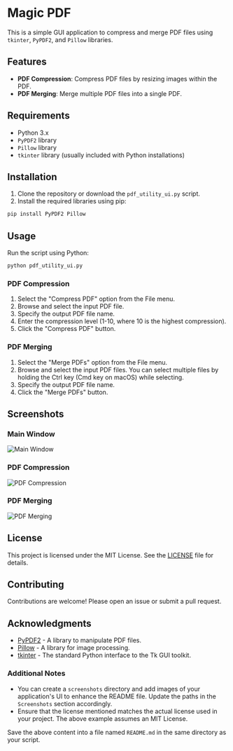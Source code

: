 # Magic PDF

This is a simple GUI application to compress and merge PDF files using `tkinter`, `PyPDF2`, and `Pillow` libraries.

## Features

- **PDF Compression**: Compress PDF files by resizing images within the PDF.
- **PDF Merging**: Merge multiple PDF files into a single PDF.

## Requirements

- Python 3.x
- `PyPDF2` library
- `Pillow` library
- `tkinter` library (usually included with Python installations)

## Installation

1. Clone the repository or download the `pdf_utility_ui.py` script.
2. Install the required libraries using pip:

```bash
pip install PyPDF2 Pillow
```

## Usage

Run the script using Python:

```bash
python pdf_utility_ui.py
```

### PDF Compression

1. Select the "Compress PDF" option from the File menu.
2. Browse and select the input PDF file.
3. Specify the output PDF file name.
4. Enter the compression level (1-10, where 10 is the highest compression).
5. Click the "Compress PDF" button.

### PDF Merging

1. Select the "Merge PDFs" option from the File menu.
2. Browse and select the input PDF files. You can select multiple files by holding the Ctrl key (Cmd key on macOS) while selecting.
3. Specify the output PDF file name.
4. Click the "Merge PDFs" button.

## Screenshots

### Main Window
![Main Window](screenshots/main_window.png)

### PDF Compression
![PDF Compression](screenshots/compress_window.png)

### PDF Merging
![PDF Merging](screenshots/merge_window.png)

## License

This project is licensed under the MIT License. See the [LICENSE](LICENSE) file for details.

## Contributing

Contributions are welcome! Please open an issue or submit a pull request.

## Acknowledgments

- [PyPDF2](https://pypi.org/project/PyPDF2/) - A library to manipulate PDF files.
- [Pillow](https://pypi.org/project/Pillow/) - A library for image processing.
- [tkinter](https://docs.python.org/3/library/tkinter.html) - The standard Python interface to the Tk GUI toolkit.

### Additional Notes

- You can create a `screenshots` directory and add images of your application's UI to enhance the README file. Update the paths in the `Screenshots` section accordingly.
- Ensure that the license mentioned matches the actual license used in your project. The above example assumes an MIT License.

Save the above content into a file named `README.md` in the same directory as your script.
